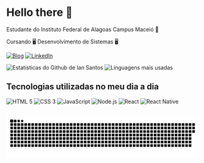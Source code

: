 # Hello there 👋

Estudante do Instituto Federal de Alagoas Campus Maceió 🌴

Cursando 🖥 Desenvolvimento de Sistemas 🖥

[![Blog](https://img.shields.io/website?label=1ansantos.github.io&style=for-the-badge&url=https://1ansantos.github.io/)](https://1ansantos.github.io/)
[![LinkedIn](https://img.shields.io/badge/LinkedIn-0077B5?style=for-the-badge&logo=linkedin&logoColor=white)](https://www.linkedin.com/in/ian-dos-santos-a20956283/)

<div>
    <img height="180em" alt="Estatísticas do Github de Ian Santos" src="https://github-readme-stats.vercel.app/api?username=1ansantos&show_icons=true&theme=radical&bg_color=00000000&hide_border=true&locale=pt-br&rank_icon=github">
    <img height="190em" alt="Linguagens mais usadas" src="https://github-readme-stats.vercel.app/api/top-langs/?username=1ansantos&layout=compact&theme=radical&bg_color=00000000&hide_border=true&locale=pt-br">
</div>

## Tecnologias utilizadas no meu dia a dia

![HTML 5](https://img.shields.io/badge/HTML5-E34F26?style=for-the-badge&logo=html5&logoColor=white)
![CSS 3](https://img.shields.io/badge/CSS3-1572B6?style=for-the-badge&logo=css3&logoColor=white)
![JavaScript](https://img.shields.io/badge/JavaScript-323330?style=for-the-badge&logo=javascript&logoColor=F7DF1E)
![Node.js](https://img.shields.io/badge/Node.js-43853D?style=for-the-badge&logo=node.js&logoColor=white)
![React](https://img.shields.io/badge/React-20232A?style=for-the-badge&logo=react&logoColor=61DAFB)
![React Native](https://img.shields.io/badge/React_Native-20232A?style=for-the-badge&logo=react&logoColor=61DAFB)

##

<div align="center">
<picture>
  <source media="(prefers-color-scheme: dark)" srcset="https://raw.githubusercontent.com/1anSantos/1anSantos/output/github-contribution-grid-snake-dark.svg">
  <source media="(prefers-color-scheme: light)" srcset="https://raw.githubusercontent.com/1anSantos/1anSantos/output/github-contribution-grid-snake.svg">
  <img alt="github contribution grid snake animation" src="https://raw.githubusercontent.com/1anSantos/1anSantos/output/github-contribution-grid-snake.svg">
</picture>
</div>

<!---
Como personalizar o seu perfil no Github
- https://www.youtube.com/watch?v=cRoBt6AZgjc&t=300s
- https://www.youtube.com/watch?v=TsaLQAetPLU
- https://www.youtube.com/watch?v=VEVJQipsA7M

CARDS
- https://github.com/anuraghazra/github-readme-stats

BADGES & Icons
- https://dev.to/envoy_/150-badges-for-github-pnk
- https://devicon.dev/
--->
